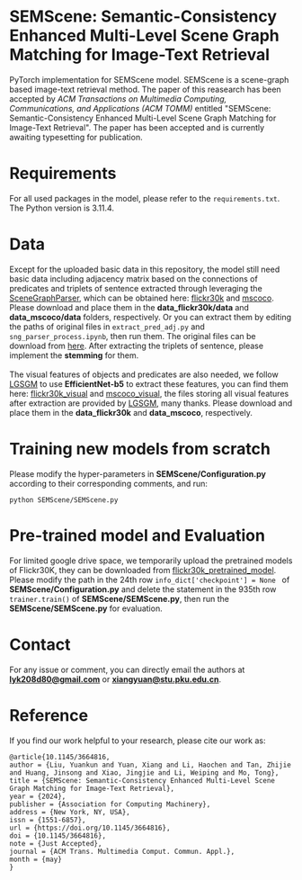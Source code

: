 # SEMScene: Semantic-Consistency Enhanced Multi-Level Scene Graph Matching for Image-Text Retrieval
PyTorch implementation for SEMScene model. SEMScene is a scene-graph based image-text retrieval method. The paper of this reasearch has been accepted by *ACM Transactions on Multimedia Computing, Communications, and Applications (ACM TOMM)* entitled "SEMScene: Semantic-Consistency Enhanced Multi-Level Scene Graph Matching for Image-Text Retrieval". The paper has been accepted and is currently awaiting typesetting for publication.

# Requirements
For all used packages in the model, please refer to the ```requirements.txt```. The Python version is 3.11.4.
# Data 
Except for the uploaded basic data in this repository, the model still need basic data including adjacency matrix based on the connections of predicates and triplets of sentence extracted through leveraging the [SceneGraphParser](https://github.com/vacancy/SceneGraphParser), which can be obtained here: [flickr30k](https://drive.google.com/drive/folders/1W02ub0UtV6wE41v59qa9pfxArKGIMtvv?usp=drive_link) and [mscoco](https://drive.google.com/drive/folders/1c0NpqlR0PypWO2JT3FnRrvKDfZa5M0Wm?usp=drive_link). Please download and place them in the **data_flickr30k/data** and **data_mscoco/data** folders, respectively. Or you can extract them by editing the paths of original files in ```extract_pred_adj.py``` and ```sng_parser_process.ipynb```, then run them. The original files can be download from [here](https://drive.google.com/drive/folders/18OHy--6mqbmNLCeushpbKuEI6xlWSLuf?usp=drive_link). After extracting the triplets of sentence, please implement the **stemming** for them. <br/><br/>
The visual features of objects and predicates are also needed, we follow [LGSGM](https://github.com/m2man/LGSGM) to use **EfficientNet-b5** to extract these features, you can find them here: [flickr30k_visual](https://drive.google.com/drive/folders/1IvlmTZ9wUpOVIr9MzPgWZB5aYTaTD0jn) and [mscoco_visual](https://drive.google.com/drive/folders/1Q1Msy6kV0pzZ7uxrDjDQW34Ta9CucI4i), the files storing all visual features after extraction are provided by [LGSGM](https://github.com/m2man/LGSGM), many thanks. Please download and place them in the **data_flickr30k** and **data_mscoco**, respectively.
# Training new models from scratch
Please modify the hyper-parameters in **SEMScene/Configuration.py** according to their corresponding comments, and run:
```
python SEMScene/SEMScene.py
```
# Pre-trained model and Evaluation
For limited google drive space, we temporarily upload the pretrained models of Flickr30K, they can be downloaded from [flickr30k_pretrained_model](https://drive.google.com/drive/folders/1weVZduxLwtRn5Q6TBi3n6dBwN9AiUQao?usp=drive_link). Please modify the path in the 24th row ```info_dict['checkpoint'] = None ``` of **SEMScene/Configuration.py** and delete the statement in the 935th row ```trainer.train()``` of **SEMScene/SEMScene.py**, then run the **SEMScene/SEMScene.py** for evaluation.
# Contact
For any issue or comment, you can directly email the authors at **lyk208d80@gmail.com** or **xiangyuan@stu.pku.edu.cn**.
# Reference
If you find our work helpful to your research, please cite our work as:
```
@article{10.1145/3664816,
author = {Liu, Yuankun and Yuan, Xiang and Li, Haochen and Tan, Zhijie and Huang, Jinsong and Xiao, Jingjie and Li, Weiping and Mo, Tong},
title = {SEMScene: Semantic-Consistency Enhanced Multi-Level Scene Graph Matching for Image-Text Retrieval},
year = {2024},
publisher = {Association for Computing Machinery},
address = {New York, NY, USA},
issn = {1551-6857},
url = {https://doi.org/10.1145/3664816},
doi = {10.1145/3664816},
note = {Just Accepted},
journal = {ACM Trans. Multimedia Comput. Commun. Appl.},
month = {may}
}
```
